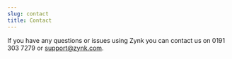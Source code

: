 ```yaml
---
slug: contact
title: Contact
---
```

If you have any questions or issues using Zynk you can contact us on 0191 303 7279 or support@zynk.com.